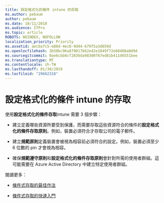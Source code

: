 ```yaml
---
title: 設定格式化的條件 intune 的存取
ms.author: pebaum
author: pebaum
ms.date: 10/11/2018
ms.audience: ITPro
ms.topic: article
ROBOTS: NOINDEX, NOFOLLOW
localization_priority: Priority
ms.assetid: aecba7c5-e86d-4ec8-9d44-679f5a3d659d
ms.openlocfilehash: 3b50bc96a879017b62e42e1849f72e68408a0d9d
ms.sourcegitcommit: 0ae6cbb8cf2836da98300767ed81b411d6551bee
ms.translationtype: MT
ms.contentlocale: zh-TW
ms.lasthandoff: 01/30/2019
ms.locfileid: "29662318"
---
```

# <a name="conditional-access-with-intune"></a>設定格式化的條件 intune 的存取

使用**設定格式化的條件存取**intune 需要 3 個步驟： 
  
- 建立定義哪些資源所要受到保護，而需要存取這些資源符合的條件的**設定格式化的條件存取原則**。例如，裝置必須符合才存取公司的電子郵件。 
    
- 建立**規範原則**定義裝置會被視為相容前必須符合的設定。例如，裝置必須至少 6 位數的 pin 才會視為相容。 
    
- 確保**規範遵守原則**和**設定格式化的條件存取原則**會針對所需的使用者群組。這可能需要在 Azure Active Directory 中建立特定使用者群組。 
    
閱讀更多：
  
- [條件式存取的最佳作法](https://docs.microsoft.com/azure/active-directory/conditional-access/best-practices)
    
- [條件式存取的快速入門](https://docs.microsoft.com/azure/active-directory/active-directory-conditional-access-azure-portal-get-started)
    

